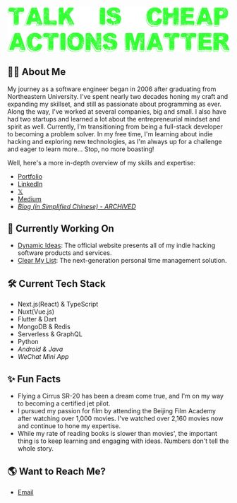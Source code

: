 [![👋 Hi there!](./banner.png)](https://twitter.com/captnotes)

## :technologist: About Me

My journey as a software engineer began in 2006 after graduating from Northeastern University. I've spent nearly two decades honing my craft and expanding my skillset, and still as passionate about programming as ever. Along the way, I've worked at several companies, big and small. I also have had two startups and learned a lot about the entrepreneurial mindset and spirit as well. Currently, I'm transitioning from being a full-stack developer to becoming a problem solver. In my free time, I'm learning about indie hacking and exploring new technologies, as I'm always up for a challenge and eager to learn more... Stop, no more boasting!

Well, here's a more in-depth overview of my skills and expertise:

- [Portfolio](https://CaptMichael.dev)
- [LinkedIn](https://www.linkedin.com/in/XinwenCheng)
- [𝕏](https://twitter.com/CaptMichaelDev)
- [Medium](https://captnotes.medium.com)
- _[Blog (in Simplified Chinese) - ARCHIVED](https://captnotes.github.io)_

<!-- ## :floppy_disk: GitHub Stats

![GitHub Stats](https://github-readme-stats.vercel.app/api?username=xinwencheng&show_icons=true&theme=github_dark)

![Top Languages](https://github-readme-stats.vercel.app/api/top-langs/?username=xinwencheng&layout=pie&theme=github_dark) -->

## :file_folder: Currently Working On

- [Dynamic Ideas](https://dynamicideas.ai): The official website presents all of my indie hacking software products and services.
- [Clear My List](https://clearmylist.io): The next-generation personal time management solution.

## :hammer_and_wrench: Current Tech Stack

- Next.js(React) & TypeScript
- Nuxt(Vue.js)
- Flutter & Dart
- MongoDB & Redis
- Serverless & GraphQL
- Python
- _Android & Java_
- _WeChat Mini App_

## :sparkles: Fun Facts

- Flying a Cirrus SR-20 has been a dream come true, and I'm on my way to becoming a certified jet pilot.
- I pursued my passion for film by attending the Beijing Film Academy after watching over 1,000 movies. I've watched over 2,160 movies now and continue to hone my expertise.
- While my rate of reading books is slower than movies', the important thing is to keep learning and engaging with ideas. Numbers don't tell the whole story.

## :earth_americas: Want to Reach Me?

- [Email](mailto:CaptMichaelDev@gmail.com?subject=Greeting%20from%20a%20GitHub%20user)

<!-- Emoji icons: https://emojipedia.org -->
<!-- Banner generator: https://fontmeme.com/text-generator -->
